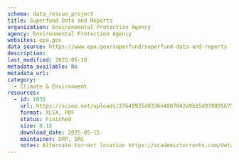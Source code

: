 ```yaml
---
schema: data_rescue_project 
title: Superfund Data and Reports
organization: Environmental Protection Agency
agency: Environmental Protection Agency
websites: epa.gov
data_source: https://www.epa.gov/superfund/superfund-data-and-reports
description: 
last_modified: 2025-05-19
metadata_available: No
metadata_url: 
category:
  - Climate & Environment 
resources:
  - id: 1032
    url: https://sciop.net/uploads/27b48935d0336e4807042a9b15d978095875d27d
    format: XLSX, PDF
    status: Finished
    size: 0.15
    download_date: 2025-05-15
    maintainer: DRP, SRC
    notes: Alternate torrent location https://academictorrents.com/details/27b48935d0336e4807042a9b15d978095875d27d
---
```

